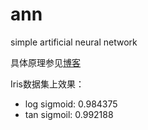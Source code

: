 # ann
simple artificial neural network

具体原理参见[博客](http://blog.csdn.net/zhongkejingwang/article/details/44514073)

Iris数据集上效果：
+ log sigmoid: 0.984375
+ tan sigmoil: 0.992188
